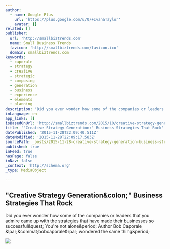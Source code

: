 ```yaml
---
author:
  - name: Google Plus
    url: 'https://plus.google.com/u/0/+IvanaTaylor'
    avatar: {}
related: []
publisher:
  url: 'http://smallbiztrends.com'
  name: Small Business Trends
  favicon: 'http://smallbiztrends.com/favicon.ico'
  domain: smallbiztrends.com
keywords:
  - caporale
  - strategy
  - creative
  - strategic
  - composing
  - generation
  - business
  - experience
  - elements
  - planning
description: "Did you ever wonder how some of the companies or leaders that you admire came up with the strategies that have made their businesses so successful? You're not alone. Author Bob Caporale (@bobcaporale) wondered the same thing."
inLanguage: en
app_links: []
isBasedOnUrl: 'http://smallbiztrends.com/2015/10/creative-strategy-generation-book-review.html'
title: '"Creative Strategy Generation:" Business Strategies That Rock'
datePublished: '2015-11-28T22:09:40.511Z'
dateModified: '2015-11-28T22:09:17.583Z'
sourcePath: _posts/2015-11-28-creative-strategy-generation-business-strategies-that-roc.md
published: true
inFeed: true
hasPage: false
inNav: false
_context: 'http://schema.org'
_type: MediaObject

---
```

<article style=""><h1>"Creative Strategy Generation&amp;colon;" Business Strategies That Rock</h1><p>Did you ever wonder how some of the companies or leaders that you admire came up with the strategies that have made their businesses so successful&amp;quest; You're not alone&amp;period; Author Bob Caporale &amp;lpar;&amp;commat;bobcaporale&amp;rpar; wondered the same thing&amp;period;</p><img src="http://smallbiztrends.com/wp-content/uploads/2015/10/creative-strategy-generation.jpg" /></article>
